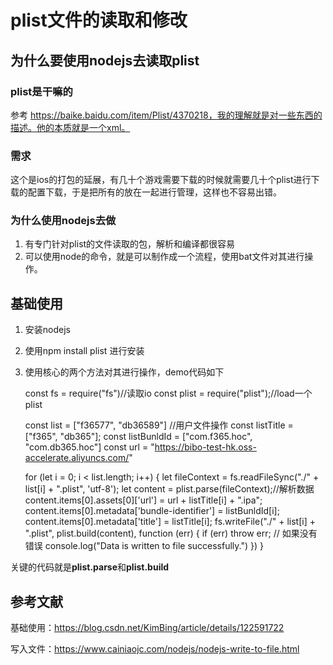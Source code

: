 # plist文件的读取和修改

## 为什么要使用nodejs去读取plist

### plist是干嘛的

参考 https://baike.baidu.com/item/Plist/4370218，我的理解就是对一些东西的描述。他的本质就是一个xml。

### 需求

这个是ios的打包的延展，有几十个游戏需要下载的时候就需要几十个plist进行下载的配置下载，于是把所有的放在一起进行管理，这样也不容易出错。

### 为什么使用nodejs去做

1. 有专门针对plist的文件读取的包，解析和编译都很容易
2. 可以使用node的命令，就是可以制作成一个流程，使用bat文件对其进行操作。


## 基础使用

1. 安装nodejs
2. 使用npm install plist 进行安装
3. 使用核心的两个方法对其进行操作，demo代码如下

	const fs = require("fs")//读取io
	const plist = require("plist");//load一个plist
	
	const list = ["f36577", "db36589"] //用户文件操作
	const listTitle = ["f365", "db365"];
	const listBunldId = ["com.f365.hoc", "com.db365.hoc"]
	const url = "https://bibo-test-hk.oss-accelerate.aliyuncs.com/"
	
	for (let i = 0; i < list.length; i++) {
	    let fileContext = fs.readFileSync("./" + list[i] + ".plist", 'utf-8');
	    let content = plist.parse(fileContext);//解析数据
	    content.items[0].assets[0]['url'] = url + listTitle[i] + ".ipa";
	    content.items[0].metadata['bundle-identifier'] = listBunldId[i];
	    content.items[0].metadata['title'] = listTitle[i];
	    fs.writeFile("./" + list[i] + ".plist", plist.build(content), function (err) {
	        if (err) throw err;
	        // 如果没有错误
	        console.log("Data is written to file successfully.")
	    })
	}

关键的代码就是**plist.parse**和**plist.build**


## 参考文献

基础使用：https://blog.csdn.net/KimBing/article/details/122591722

写入文件：https://www.cainiaojc.com/nodejs/nodejs-write-to-file.html
